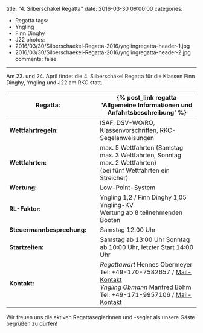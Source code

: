 title: "4. Silberschäkel Regatta"
date: 2016-03-30 09:00:00
categories:
- Regatta
tags:
- Yngling
- Finn Dinghy
- J22
photos:
- 2016/03/30/Silberschaekel-Regatta-2016/ynglingregatta-header-1.jpg
- 2016/03/30/Silberschaekel-Regatta-2016/ynglingregatta-header-2.jpg
comments: false
---

Am 23. und 24. April findet die 4. Silberschäkel Regatta für die Klassen Finn Dinghy, Yngling und J22 am RKC statt.

<!-- more -->

| **Regatta:** | &nbsp; | {% post_link regatta 'Allgemeine Informationen und Anfahrtsbeschreibung' %} |
| - | - | - |
| **Wettfahrtregeln:** | &nbsp; | ISAF, DSV-WO/RO, Klassenvorschriften, RKC-Segelanweisungen |
| **Wettfahrten:** | &nbsp; | max. 5 Wettfahrten (Samstag max. 3 Wettfahrten, Sonntag max. 2 Wettfahrten) <br> (bei fünf Wettfahrten ein Streicher) |
| **Wertung:** | &nbsp; | Low-Point-System |
| **RL-Faktor:** | &nbsp; | Yngling 1,2 / Finn Dinghy 1,05 Yngling-KV <br> Wertung ab 8 teilnehmenden Booten |
| **Steuermannbesprechung:** | &nbsp; | Samstag 12:00 Uhr |
| **Startzeiten:** | &nbsp; | Samstag ab 13:00 Uhr Sonntag ab 10:00 Uhr, letzter Start 14:00 Uhr |
| **Kontakt:** | &nbsp; | _Regattawart_ Hennes Obermeyer Tel: +49-170-7582657 / [Mail-Kontakt](mailto:hennes.obermeyer@gmail.com) <br> _Yngling Obmann_ Manfred Böhm Tel: +49-171-9957106 / [Mail-Kontakt](mailto:manfred@myboehm.de) |

Wir freuen uns die aktiven Regattaseglerinnen und -segler als unsere Gäste begrüßen zu dürfen!
